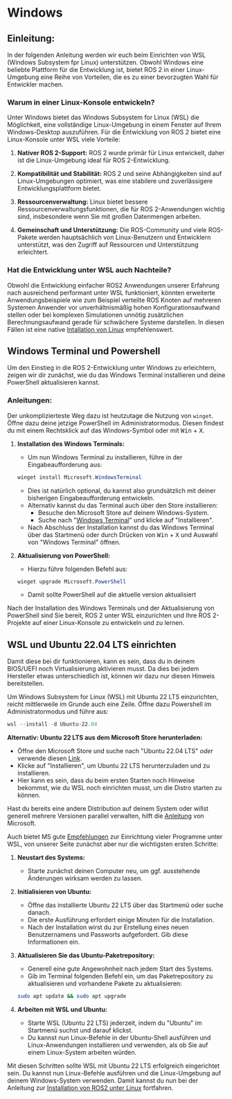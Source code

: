 # Windows

## Einleitung:

In der folgenden Anleitung werden wir euch beim Einrichten von WSL (Windows Subsystem fpr Linux) unterstützen. Obwohl Windows eine beliebte Plattform für die Entwicklung ist, bietet ROS 2 in einer Linux-Umgebung eine Reihe von Vorteilen, die es zu einer bevorzugten Wahl für Entwickler machen.

### Warum in einer Linux-Konsole entwickeln?

Unter Windows bietet das Windows Subsystem for Linux (WSL) die Möglichkeit, eine vollständige Linux-Umgebung in einem Fenster auf Ihrem Windows-Desktop auszuführen. Für die Entwicklung von ROS 2 bietet eine Linux-Konsole unter WSL viele Vorteile:

1. **Nativer ROS 2-Support:** ROS 2 wurde primär für Linux entwickelt, daher ist die Linux-Umgebung ideal für ROS 2-Entwicklung.

2. **Kompatibilität und Stabilität:** ROS 2 und seine Abhängigkeiten sind auf Linux-Umgebungen optimiert, was eine stabilere und zuverlässigere Entwicklungsplattform bietet.

3. **Ressourcenverwaltung:** Linux bietet bessere Ressourcenverwaltungsfunktionen, die für ROS 2-Anwendungen wichtig sind, insbesondere wenn Sie mit großen Datenmengen arbeiten.

4. **Gemeinschaft und Unterstützung:** Die ROS-Community und viele ROS-Pakete werden hauptsächlich von Linux-Benutzern und Entwicklern unterstützt, was den Zugriff auf Ressourcen und Unterstützung erleichtert.

### Hat die Entwicklung unter WSL auch Nachteile?

Obwohl die Entwicklung einfacher ROS2 Anwendungen unserer Erfahrung nach ausreichend performant unter WSL funktioniert, könnten erweiterte Anwendungsbeispiele wie zum Beispiel verteilte ROS Knoten auf mehreren Systemen Anwender vor unverhältnismäßig hohen Konfigurationsaufwand stellen oder bei komplexen Simulationen unnötig zusätzlichen Berechnungsaufwand gerade für schwächere Systeme darstellen. In diesen Fällen ist eine native [Intallation von Linux](linux.md) empfehlenswert.

## Windows Terminal und Powershell

Um den Einstieg in die ROS 2-Entwicklung unter Windows zu erleichtern, zeigen wir dir zunächst, wie du das Windows Terminal installieren und deine PowerShell aktualisieren kannst.

### Anleitungen:

Der unkomplizierteste Weg dazu ist heutzutage die Nutzung von `winget`. Öffne dazu deine jetzige PowerShell im Administratormodus. Diesen findest du mit einem Rechtsklick auf das Windows-Symbol oder mit <kbd>Win</kbd> + <kbd>X</kbd>.

1. **Installation des Windows Terminals:**
    - Um nun Windows Terminal zu installieren, führe in der Eingabeaufforderung aus:
    ```Powershell
    winget install Microsoft.WindowsTerminal
    ```
    - Dies ist natürlich optional, du kannst also grundsätzlich mit deiner bisherigen Eingabeaufforderung entwickeln.
    - Alternativ kannst du das Terminal auch über den Store installieren:
        - Besuche den Microsoft Store auf deinem Windows-System.
        - Suche nach "[Windows Terminal](https://apps.microsoft.com/detail/9N0DX20HK701)" und klicke auf "Installieren".
    - Nach Abschluss der Installation kannst du das Windows Terminal über das Startmenü oder durch Drücken von <kbd>Win</kbd> + <kbd>X</kbd> und Auswahl von "Windows Terminal" öffnen.

2. **Aktualisierung von PowerShell:**
   - Hierzu führe folgenden Befehl aus:
   ```Powershell
   winget upgrade Microsoft.PowerShell
   ```
   - Damit sollte PowerShell auf die aktuelle version aktualisiert

Nach der Installation des Windows Terminals und der Aktualisierung von PowerShell sind Sie bereit, ROS 2 unter WSL einzurichten und Ihre ROS 2-Projekte auf einer Linux-Konsole zu entwickeln und zu lernen.

## WSL und Ubuntu 22.04 LTS einrichten

Damit diese bei dir funktionieren, kann es sein, dass du in deinem BIOS/UEFI noch Virtualisierung aktivieren musst. Da dies bei jedem Hersteller etwas unterschiedlich ist, können wir dazu nur diesen Hinweis bereitstellen.

Um Windows Subsystem for Linux (WSL) mit Ubuntu 22 LTS einzurichten, reicht mittlerweile im Grunde auch eine Zeile. Öffne dazu Powershell im Administratormodus und führe aus:

```Powershell
wsl --install -d Ubuntu-22.04
```

**Alternativ: Ubuntu 22 LTS aus dem Microsoft Store herunterladen:**
   - Öffne den Microsoft Store und suche nach "Ubuntu 22.04 LTS" _oder_ verwende diesen [Link](https://apps.microsoft.com/detail/9PN20MSR04DW).
   - Klicke auf "Installieren", um Ubuntu 22 LTS herunterzuladen und zu installieren.
   - Hier kann es sein, dass du beim ersten Starten noch Hinweise bekommst, wie du WSL noch einrichten musst, um die Distro starten zu können.

Hast du bereits eine andere Distribution auf deinem System oder willst generell mehrere Versionen parallel verwalten, hilft die [Anleitung](https://learn.microsoft.com/de-de/windows/wsl/install) von Microsoft.

Auch bietet MS gute [Empfehlungen](https://learn.microsoft.com/de-de/windows/wsl/setup/environment) zur Einrichtung vieler Programme unter WSL, von unserer Seite zunächst aber nur die wichtigsten ersten Schritte:

1. **Neustart des Systems:**
   - Starte zunächst deinen Computer neu, um ggf. ausstehende Änderungen wirksam werden zu lassen.

2. **Initialisieren von Ubuntu:**
   - Öffne das installierte Ubuntu 22 LTS über das Startmenü oder suche danach.
   - Die erste Ausführung erfordert einige Minuten für die Installation.
   - Nach der Installation wirst du zur Erstellung eines neuen Benutzernamens und Passworts aufgefordert. Gib diese Informationen ein.

3. **Aktualisieren Sie das Ubuntu-Paketrepository:**
   - Generell eine gute Angewohnheit nach jedem Start des Systems.
   - Gib im Terminal folgenden Befehl ein, um das Paketrepository zu aktualisieren und vorhandene Pakete zu aktualisieren:
   ```bash
   sudo apt update && sudo apt upgrade
   ```

5. **Arbeiten mit WSL und Ubuntu:**
   - Starte WSL (Ubuntu 22 LTS) jederzeit, indem du "Ubuntu" im Startmenü suchst und darauf klickst.
   - Du kannst nun Linux-Befehle in der Ubuntu-Shell ausführen und Linux-Anwendungen installieren und verwenden, als ob Sie auf einem Linux-System arbeiten würden.

Mit diesen Schritten sollte WSL mit Ubuntu 22 LTS erfolgreich eingerichtet sein. Du kannst nun Linux-Befehle ausführen und die Linux-Umgebung auf deinem Windows-System verwenden. Damit kannst du nun bei der Anleitung zur [Installation von ROS2 unter Linux](linux.md) fortfahren.
